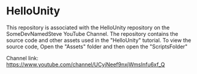 # HelloUnity
This repository is associated with the HelloUnity repository on the SomeDevNamedSteve YouTube Channel.
The repository contains the source code and other assets used in the "HelloUnity" tutorial.
To view the source code, Open the "Assets" folder and then open the "ScriptsFolder"

Channel link: https://www.youtube.com/channel/UCyjNeef9nxjWmsInfu6xf_Q
